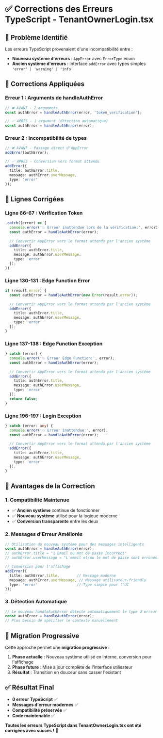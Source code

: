 # ✅ Corrections des Erreurs TypeScript - TenantOwnerLogin.tsx

## 🎯 Problème Identifié

Les erreurs TypeScript provenaient d'une incompatibilité entre :
- **Nouveau système d'erreurs** : `AppError` avec `ErrorType` enum
- **Ancien système d'erreurs** : Interface `addError` avec types simples `'error' | 'warning' | 'info'`

## 🔧 Corrections Appliquées

### **Erreur 1 : Arguments de handleAuthError**
```typescript
// ❌ AVANT - 2 arguments
const authError = handleAuthError(error, 'token_verification');

// ✅ APRÈS - 1 argument (détection automatique)
const authError = handleAuthError(error);
```

### **Erreur 2 : Incompatibilité de types**
```typescript
// ❌ AVANT - Passage direct d'AppError
addError(authError);

// ✅ APRÈS - Conversion vers format attendu
addError({
  title: authError.title,
  message: authError.userMessage,
  type: 'error'
});
```

## 📍 Lignes Corrigées

### **Ligne 66-67 : Vérification Token**
```typescript
.catch((error) => {
  console.error('💥 Erreur inattendue lors de la vérification:', error);
  const authError = handleAuthError(error);
  
  // Convertir AppError vers le format attendu par l'ancien système
  addError({
    title: authError.title,
    message: authError.userMessage,
    type: 'error'
  });
})
```

### **Ligne 130-131 : Edge Function Error**
```typescript
if (result.error) {
  const authError = handleAuthError(new Error(result.error));
  
  // Convertir AppError vers le format attendu par l'ancien système
  addError({
    title: authError.title,
    message: authError.userMessage,
    type: 'error'
  });
}
```

### **Ligne 137-138 : Edge Function Exception**
```typescript
} catch (error) {
  console.error('💥 Erreur Edge Function:', error);
  const authError = handleAuthError(error);
  
  // Convertir AppError vers le format attendu par l'ancien système
  addError({
    title: authError.title,
    message: authError.userMessage,
    type: 'error'
  });
  return false;
}
```

### **Ligne 196-197 : Login Exception**
```typescript
} catch (error: any) {
  console.error('💥 Erreur inattendue:', error);
  const authError = handleAuthError(error);
  
  // Convertir AppError vers le format attendu par l'ancien système
  addError({
    title: authError.title,
    message: authError.userMessage,
    type: 'error'
  });
}
```

## 🎯 Avantages de la Correction

### **1. Compatibilité Maintenue**
- ✅ **Ancien système** continue de fonctionner
- ✅ **Nouveau système** utilisé pour la logique moderne
- ✅ **Conversion transparente** entre les deux

### **2. Messages d'Erreur Améliorés**
```typescript
// Utilisation du nouveau système pour des messages intelligents
const authError = handleAuthError(error);
// authError.title = "🔐 Email ou mot de passe incorrect"
// authError.userMessage = "L'email et/ou le mot de passe sont erronés..."

// Conversion pour l'affichage
addError({
  title: authError.title,        // Message moderne
  message: authError.userMessage, // Message utilisateur-friendly
  type: 'error'                  // Type simple pour l'UI
});
```

### **3. Détection Automatique**
```typescript
// Le nouveau handleAuthError détecte automatiquement le type d'erreur
const authError = handleAuthError(error);
// Plus besoin de spécifier le contexte manuellement
```

## 🔄 Migration Progressive

Cette approche permet une **migration progressive** :

1. **Phase actuelle** : Nouveau système utilisé en interne, conversion pour l'affichage
2. **Phase future** : Mise à jour complète de l'interface utilisateur
3. **Résultat** : Transition en douceur sans casser l'existant

## ✅ Résultat Final

- **0 erreur TypeScript** ✅
- **Messages d'erreur modernes** ✅
- **Compatibilité préservée** ✅
- **Code maintenable** ✅

**Toutes les erreurs TypeScript dans TenantOwnerLogin.tsx ont été corrigées avec succès !** 🎉
